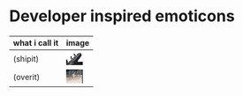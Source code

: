 Developer inspired emoticons
=================

what i call it  | image
------------- | -------------
(shipit)  | ![shipit](ship_it.gif) 
(overit)  | ![overit](over_it.gif) 
